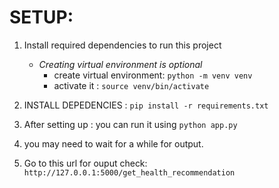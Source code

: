 
# SETUP:
1. Install required dependencies to run this project
   * *Creating virtual environment is optional*
      * create virtual environment: `python -m venv venv`
      * activate it : `source venv/bin/activate`

2. INSTALL DEPEDENCIES : `pip install -r requirements.txt`

3. After setting up : you can run it using `python app.py`

4. you may need to wait for a while for output.
5. Go to this url for ouput check: `http://127.0.0.1:5000/get_health_recommendation`